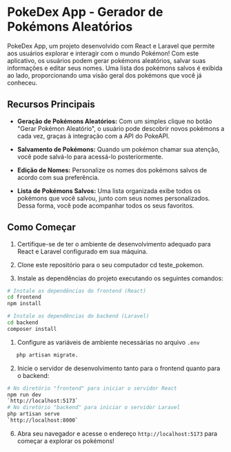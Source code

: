 # PokeDex App - Gerador de Pokémons Aleatórios
PokeDex App, um projeto desenvolvido com React e Laravel que permite aos usuários explorar e interagir com o mundo Pokémon! Com este aplicativo, os usuários podem gerar pokémons aleatórios, salvar suas informações e editar seus nomes. Uma lista dos pokémons salvos é exibida ao lado, proporcionando uma visão geral dos pokémons que você já conheceu.

## Recursos Principais

- **Geração de Pokémons Aleatórios:** Com um simples clique no botão "Gerar Pokémon Aleatório", o usuário pode descobrir novos pokémons a cada vez, graças à integração com a API do PokeAPI.

- **Salvamento de Pokémons:** Quando um pokémon chamar sua atenção, você pode salvá-lo para acessá-lo posteriormente. 

- **Edição de Nomes:** Personalize os nomes dos pokémons salvos de acordo com sua preferência.

- **Lista de Pokémons Salvos:** Uma lista organizada exibe todos os pokémons que você salvou, junto com seus nomes personalizados. Dessa forma, você pode acompanhar todos os seus favoritos.

## Como Começar

1. Certifique-se de ter o ambiente de desenvolvimento adequado para React e Laravel configurado em sua máquina.

2. Clone este repositório para o seu computador cd teste_pokemon.

3. Instale as dependências do projeto executando os seguintes comandos:

```bash
# Instale as dependências do frontend (React)
cd frontend
npm install

# Instale as dependências do backend (Laravel)
cd backend
composer install

```

1. Configure as variáveis de ambiente necessárias no arquivo `.env`
   
```bash
   php artisan migrate.
``` 

2. Inicie o servidor de desenvolvimento tanto para o frontend quanto para o backend:

```bash
# No diretório "frontend" para iniciar o servidor React
npm run dev
`http://localhost:5173`
# No diretório "backend" para iniciar o servidor Laravel
php artisan serve
`http://localhost:8000`
```

6. Abra seu navegador e acesse o endereço `http://localhost:5173` para começar a explorar os pokémons!

#
#
